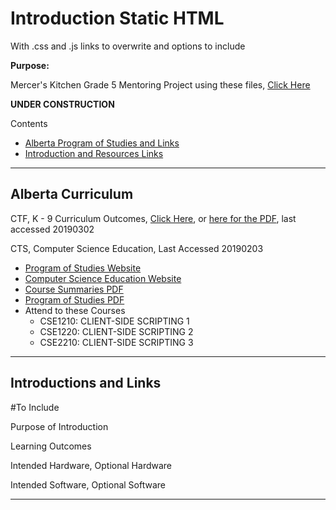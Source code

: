 # Introduction Static HTML
With .css and .js links to overwrite and options to include

**Purpose:**

Mercer's Kitchen Grade 5 Mentoring Project using these files, <a href="https://github.com/MercersKitchen/Website-Mentoring">Click Here</a>

**UNDER CONSTRUCTION**

Contents
- <a href="https://github.com/Dev-Outreach/Introduction-Static-HTML/blob/master/README.md#alberta-curriculum">Alberta Program of Studies and Links</a>
- <a href="">Introduction and Resources Links</a>

---

## Alberta Curriculum

CTF, K - 9 Curriculum Outcomes, <a href="https://education.alberta.ca/career-and-technology-foundations/program-of-studies/everyone/ctf-program-of-studies/">Click Here</a>, or <a href="https://education.alberta.ca/media/3795641/ctf-program-of-studies-jan-4-2019.pdf">here for the PDF</a>, last accessed 20190302

CTS, Computer Science Education, Last Accessed 20190203
- <a href="https://education.alberta.ca/career-and-technology-studies/programs-of-study/">Program of Studies Website</a>
- <a href="https://education.alberta.ca/career-and-technology-studies/bit-cluster-businessadminfinanceit/everyone/bit-occupational-areas/">Computer Science Education Website</a>
- <a href="https://education.alberta.ca/media/159478/cse_sum.pdf">Course Summaries PDF</a>
- <a href="https://education.alberta.ca/media/159479/cse_pos.pdf">Program of Studies PDF</a>
- Attend to these Courses
  - CSE1210: CLIENT-SIDE SCRIPTING 1
  - CSE1220: CLIENT-SIDE SCRIPTING 2
  - CSE2210: CLIENT-SIDE SCRIPTING 3

---

## Introductions and Links


<a href=""></a>

#To Include

Purpose of Introduction

Learning Outcomes

Intended Hardware, Optional Hardware

Intended Software, Optional Software 


---

